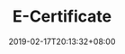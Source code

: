 ---
title: "E-Certificate"
date: 2019-02-17T20:13:32+08:00
draft: false
page: "pages/manila_certificate"
type: "certificate"
---